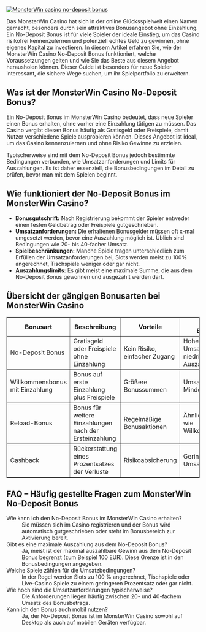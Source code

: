 [![MonsterWin casino no-deposit bonus](https://123-caf.pages.dev/gitsignup.png)](https://vrmoo.ru/Bt82HjjY)

<p>Das MonsterWin Casino hat sich in der online Glücksspielwelt einen Namen gemacht, besonders durch sein attraktives Bonusangebot ohne Einzahlung. Ein No-Deposit Bonus ist für viele Spieler der ideale Einstieg, um das Casino risikofrei kennenzulernen und potenziell echtes Geld zu gewinnen, ohne eigenes Kapital zu investieren. In diesem Artikel erfahren Sie, wie der MonsterWin Casino No-Deposit Bonus funktioniert, welche Voraussetzungen gelten und wie Sie das Beste aus diesem Angebot herausholen können. Dieser Guide ist besonders für neue Spieler interessant, die sichere Wege suchen, um ihr Spielportfolio zu erweitern.</p>  <h2>Was ist der MonsterWin Casino No-Deposit Bonus?</h2> <p>Ein No-Deposit Bonus im MonsterWin Casino bedeutet, dass neue Spieler einen Bonus erhalten, ohne vorher eine Einzahlung tätigen zu müssen. Das Casino vergibt diesen Bonus häufig als Gratisgeld oder Freispiele, damit Nutzer verschiedene Spiele ausprobieren können. Dieses Angebot ist ideal, um das Casino kennenzulernen und ohne Risiko Gewinne zu erzielen.</p> <p>Typischerweise sind mit dem No-Deposit Bonus jedoch bestimmte Bedingungen verbunden, wie Umsatzanforderungen und Limits für Auszahlungen. Es ist daher essenziell, die Bonusbedingungen im Detail zu prüfen, bevor man mit dem Spielen beginnt.</p>  <h2>Wie funktioniert der No-Deposit Bonus im MonsterWin Casino?</h2> <ul>   <li><strong>Bonusgutschrift:</strong> Nach Registrierung bekommt der Spieler entweder einen festen Geldbetrag oder Freispiele gutgeschrieben.</li>   <li><strong>Umsatzanforderungen:</strong> Die erhaltenen Bonusgelder müssen oft x-mal umgesetzt werden, bevor eine Auszahlung möglich ist. Üblich sind Bedingungen wie 20- bis 40-facher Umsatz.</li>   <li><strong>Spielbeschränkungen:</strong> Manche Spiele tragen unterschiedlich zum Erfüllen der Umsatzanforderungen bei, Slots werden meist zu 100% angerechnet, Tischspiele weniger oder gar nicht.</li>   <li><strong>Auszahlungslimits:</strong> Es gibt meist eine maximale Summe, die aus dem No-Deposit Bonus gewonnen und ausgezahlt werden darf.</li> </ul>  <h2>Übersicht der gängigen Bonusarten bei MonsterWin Casino</h2> <table border="1" cellpadding="5" cellspacing="0">   <thead>     <tr>       <th>Bonusart</th>       <th>Beschreibung</th>       <th>Vorteile</th>       <th>Typische Bedingungen</th>     </tr>   </thead>   <tbody>     <tr>       <td>No-Deposit Bonus</td>       <td>Gratisgeld oder Freispiele ohne Einzahlung</td>       <td>Kein Risiko, einfacher Zugang</td>       <td>Hohe Umsatzanforderungen, niedrige Auszahlungslimits</td>     </tr>     <tr>       <td>Willkommensbonus mit Einzahlung</td>       <td>Bonus auf erste Einzahlung plus Freispiele</td>       <td>Größere Bonussummen</td>       <td>Umsatzbedingungen, Mindesteinzahlung</td>     </tr>     <tr>       <td>Reload-Bonus</td>       <td>Bonus für weitere Einzahlungen nach der Ersteinzahlung</td>       <td>Regelmäßige Bonusaktionen</td>       <td>Ähnliche Bedingungen wie Willkommensbonus</td>     </tr>     <tr>       <td>Cashback</td>       <td>Rückerstattung eines Prozentsatzes der Verluste</td>       <td>Risikoabsicherung</td>       <td>Geringere Umsatzbedingungen</td>     </tr>   </tbody> </table>  <h2>FAQ – Häufig gestellte Fragen zum MonsterWin No-Deposit Bonus</h2> <dl>   <dt>Wie kann ich den No-Deposit Bonus im MonsterWin Casino erhalten?</dt>   <dd>Sie müssen sich im Casino registrieren und der Bonus wird automatisch gutgeschrieben oder steht im Bonusbereich zur Aktivierung bereit.</dd>    <dt>Gibt es eine maximale Auszahlung aus dem No-Deposit Bonus?</dt>   <dd>Ja, meist ist der maximal auszahlbare Gewinn aus dem No-Deposit Bonus begrenzt (zum Beispiel 100 EUR). Diese Grenze ist in den Bonusbedingungen angegeben.</dd>    <dt>Welche Spiele zählen für die Umsatzbedingungen?</dt>   <dd>In der Regel werden Slots zu 100 % angerechnet, Tischspiele oder Live-Casino Spiele zu einem geringeren Prozentsatz oder gar nicht.</dd>    <dt>Wie hoch sind die Umsatzanforderungen typischerweise?</dt>   <dd>Die Anforderungen liegen häufig zwischen 20- und 40-fachem Umsatz des Bonusbetrags.</dd>    <dt>Kann ich den Bonus auch mobil nutzen?</dt>   <dd>Ja, der No-Deposit Bonus ist im MonsterWin Casino sowohl auf Desktop als auch auf mobilen Geräten verfügbar.</dd> </dl>